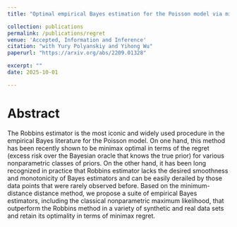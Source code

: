 ```yaml
---
title: "Optimal empirical Bayes estimation for the Poisson model via minimum-distance methods"

collection: publications
permalink: /publications/regret
venue: 'Accepted, Information and Inference'
citation: "with Yury Polyanskiy and Yihong Wu"
paperurl: "https://arxiv.org/abs/2209.01328"

excerpt: ""
date: 2025-10-01

---
```

Abstract
========

The Robbins estimator is the most iconic and widely used procedure in the empirical Bayes literature for the Poisson model. On one hand, this method has been recently shown to be minimax optimal in terms of the regret (excess risk over the Bayesian oracle that knows the true prior) for various nonparametric classes of priors. On the other hand, it has been long recognized in practice that Robbins estimator lacks the desired smoothness and monotonicity of Bayes estimators and can be easily derailed by those data points that were rarely observed before. Based on the minimum-distance distance method, we propose a suite of empirical Bayes estimators, including the classical nonparametric maximum likelihood, that outperform the Robbins method in a variety of synthetic and real data sets and retain its optimality in terms of minimax regret.
